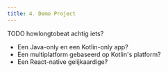 ```yaml
---
title: 4. Demo Project
---
```


TODO howlongtobeat achtig iets?

- Een Java-only en een Kotlin-only app?
- Een multiplatform gebaseerd op Kotlin's platform?
- Een React-native gelijkaardige? 
